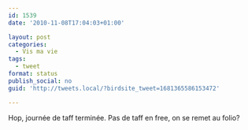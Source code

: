 ```yaml
---
id: 1539
date: '2010-11-08T17:04:03+01:00'

layout: post
categories:
  - Vis ma vie
tags:
  - tweet
format: status
publish_social: no
guid: 'http://tweets.local/?birdsite_tweet=1681365586153472'

---
```


Hop, journée de taff terminée. Pas de taff en free, on se remet au folio?